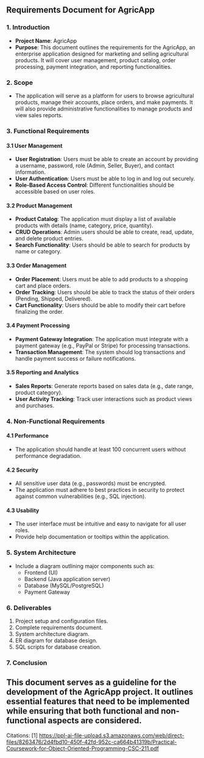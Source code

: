 ## Requirements Document for AgricApp

### 1. Introduction
- **Project Name**: AgricApp
- **Purpose**: This document outlines the requirements for the AgricApp, an enterprise application designed for marketing and selling agricultural products. It will cover user management, product catalog, order processing, payment integration, and reporting functionalities.

### 2. Scope
- The application will serve as a platform for users to browse agricultural products, manage their accounts, place orders, and make payments. It will also provide administrative functionalities to manage products and view sales reports.

### 3. Functional Requirements
#### 3.1 User Management
- **User Registration**: Users must be able to create an account by providing a username, password, role (Admin, Seller, Buyer), and contact information.
- **User Authentication**: Users must be able to log in and log out securely.
- **Role-Based Access Control**: Different functionalities should be accessible based on user roles.

#### 3.2 Product Management
- **Product Catalog**: The application must display a list of available products with details (name, category, price, quantity).
- **CRUD Operations**: Admin users should be able to create, read, update, and delete product entries.
- **Search Functionality**: Users should be able to search for products by name or category.

#### 3.3 Order Management
- **Order Placement**: Users must be able to add products to a shopping cart and place orders.
- **Order Tracking**: Users should be able to track the status of their orders (Pending, Shipped, Delivered).
- **Cart Functionality**: Users should be able to modify their cart before finalizing the order.

#### 3.4 Payment Processing
- **Payment Gateway Integration**: The application must integrate with a payment gateway (e.g., PayPal or Stripe) for processing transactions.
- **Transaction Management**: The system should log transactions and handle payment success or failure notifications.

#### 3.5 Reporting and Analytics
- **Sales Reports**: Generate reports based on sales data (e.g., date range, product category).
- **User Activity Tracking**: Track user interactions such as product views and purchases.

### 4. Non-Functional Requirements
#### 4.1 Performance
- The application should handle at least 100 concurrent users without performance degradation.

#### 4.2 Security
- All sensitive user data (e.g., passwords) must be encrypted.
- The application must adhere to best practices in security to protect against common vulnerabilities (e.g., SQL injection).

#### 4.3 Usability
- The user interface must be intuitive and easy to navigate for all user roles.
- Provide help documentation or tooltips within the application.

### 5. System Architecture
- Include a diagram outlining major components such as:
  - Frontend (UI)
  - Backend (Java application server)
  - Database (MySQL/PostgreSQL)
  - Payment Gateway

### 6. Deliverables
1. Project setup and configuration files.
2. Complete requirements document.
3. System architecture diagram.
4. ER diagram for database design.
5. SQL scripts for database creation.

### 7. Conclusion
This document serves as a guideline for the development of the AgricApp project. It outlines essential features that need to be implemented while ensuring that both functional and non-functional aspects are considered.
---

Citations:
[1] https://ppl-ai-file-upload.s3.amazonaws.com/web/direct-files/8263476/2d4fbd10-450f-42fd-952c-ca664b41319b/Practical-Coursework-for-Object-Oriented-Programming-CSC-211.pdf
